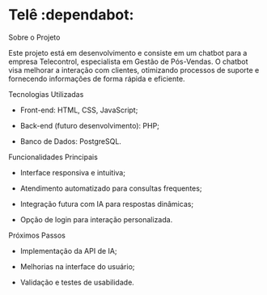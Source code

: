 # Telê :dependabot:
Sobre o Projeto

Este projeto está em desenvolvimento e consiste em um chatbot para a empresa Telecontrol, especialista em Gestão de Pós-Vendas. O chatbot visa melhorar a interação com clientes, otimizando processos de suporte e fornecendo informações de forma rápida e eficiente.

Tecnologias Utilizadas

- Front-end: HTML, CSS, JavaScript;

- Back-end (futuro desenvolvimento): PHP; 

- Banco de Dados: PostgreSQL.

Funcionalidades Principais

- Interface responsiva e intuitiva;

- Atendimento automatizado para consultas frequentes; 

- Integração futura com IA para respostas dinâmicas;

- Opção de login para interação personalizada.

Próximos Passos

- Implementação da API de IA;

- Melhorias na interface do usuário;

- Validação e testes de usabilidade.

